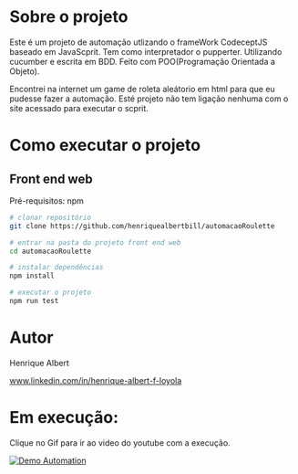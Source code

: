 # Sobre o projeto

Este é um projeto de automação utlizando o frameWork CodeceptJS baseado em JavaScprit. Tem como interpretador o pupperter.
Utilizando cucumber e escrita em BDD.
Feito com POO(Programação Orientada a Objeto).

Encontrei na internet um game de roleta aleátorio em html para que eu pudesse fazer a automação.
Esté projeto não tem ligação nenhuma com o site acessado para executar o scprit.

# Como executar o projeto
## Front end web
Pré-requisitos: npm

```bash
# clonar repositório
git clone https://github.com/henriquealbertbill/automacaoRoulette

# entrar na pasta do projeto front end web
cd automacaoRoulette

# instalar dependências
npm install

# executar o projeto
npm run test
```

# Autor

Henrique Albert 

www.linkedin.com/in/henrique-albert-f-loyola

# Em execução: 

Clique no Gif para ir ao video do youtube com a execução.

[![Demo Automation](https://j.gifs.com/QkKEzY.gif)](https://youtu.be/huGi7NTCf8E)

